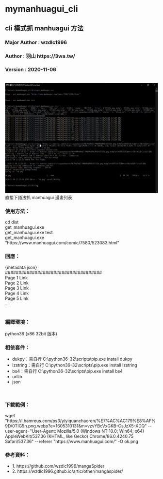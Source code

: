 # mymanhuagui_cli
<h2>cli 模式抓 manhuagui 方法</h2>
<h3>Major Author : wzdlc1996</h3>
<h3>Author : 羽山 https://3wa.tw/</h3>
<h3>Version : 2020-11-06</h3>
<br>
<img src="snapshot/m1.png">
直接下語法抓 manhuagui 漫畫列表
<br>
<h3>使用方法：</h3>
cd dist<br>
get_manhuagui.exe<br>
get_manhuagui.exe test<br>
get_manhuagui.exe "https://www.manhuagui.com/comic/7580/523083.html"<br>

<h3>回應：</h3>
{metadata json}<br>
####################################<br>
Page 1 Link<br>
Page 2 Link<br>
Page 3 Link<br>
Page 4 Link<br>
Page 5 Link<br>
...<br>
<br>
<h3>編譯環境：</h3>
python36 (x86 32bit 版本)
<br>
<h3>相依套件：</h3>
<ul>
  <li>dukpy：需自行 C:\python36-32\scripts\pip.exe install dukpy</li>
  <li>lzstring：需自行 C:\python36-32\scripts\pip.exe install lzstring</li>
  <li>bs4：需自行 C:\python36-32\scripts\pip.exe install bs4</li>
  <li>urllib</li>
  <li>json</li>
</ul>
<br>
<h3>下載範例：</h3>
wget "https://i.hamreus.com/ps3/y/yiquanchaoren/%E7%AC%AC179%E8%AF%9D/0TIG5n.png.webp?e=1605310131&m=vzvYBcVxGKB-CsJzX5-XDQ" --user-agent="User-Agent: Mozilla/5.0 (Windows NT 10.0; Win64; x64) AppleWebKit/537.36 (KHTML, like Gecko) Chrome/86.0.4240.75 Safari/537.36" --referer "https://www.manhuagui.com/"  -O ok.png
<h3>參考資料：</h3>
<ul>
  <li>1. https://github.com/wzdlc1996/mangaSpider</li>
  <li>2. https://wzdlc1996.github.io/artic/other/mangaspider/</li>
</ul>  